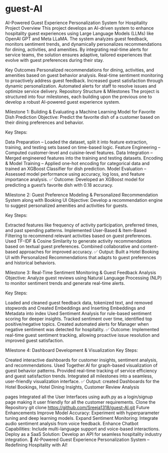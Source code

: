 # guest-AI
AI-Powered Guest Experience Personalization System for Hospitality
Project Overview
This project develops an AI-driven system to enhance hospitality guest experiences using Large Language Models (LLMs) like OpenAI GPT and Meta LLaMA. The system analyzes guest feedback, monitors sentiment trends, and dynamically personalizes recommendations for dining, activities, and amenities. By integrating real-time alerts for service teams, the solution ensures adaptive, tailored experiences that evolve with guest preferences during their stay.

Key Outcomes
Personalized recommendations for dining, activities, and amenities based on guest behavior analysis.
Real-time sentiment monitoring to proactively address guest feedback.
Increased guest satisfaction through dynamic personalization.
Automated alerts for staff to resolve issues and optimize service delivery.
Repository Structure & Milestones
The project is structured into four milestones, each building upon the previous one to develop a robust AI-powered guest experience system.

Milestone 1: Building & Evaluating a Machine Learning Model for Favorite Dish Prediction
Objective: Predict the favorite dish of a customer based on their dining preferences and behavior.

Key Steps:

Data Preparation – Loaded the dataset, split it into feature extraction, training, and testing sets based on time-based logic.
Feature Engineering – Computed customer-level and cuisine-level features.
Data Integration – Merged engineered features into the training and testing datasets.
Encoding & Model Training – Applied one-hot encoding for categorical data and trained an XGBoost Classifier for dish prediction.
Model Evaluation – Assessed model performance using accuracy, log loss, and feature importance analysis.
✅ Outcome: Developed an XGBoost model for predicting a guest’s favorite dish with 0.18 accuracy.

Milestone 2: Guest Preference Modeling & Personalized Recommendation System along with Booking UI
Objective: Develop a recommendation engine to suggest personalized amenities and activities for guests.

Key Steps:

Extracted features like frequency of activity participation, preferred times, and past spending patterns.
Implemented User-Based & Item-Based Filtering to recommend relevant activities based on guest preferences.
Used TF-IDF & Cosine Similarity to generate activity recommendations based on textual guest preferences.
Combined collaborative and content-based approaches for improved accuracy.
✅ Output: Built a Hotel Booking UI with Personalized Recommendations that adapts to guest preferences and historical behaviors.

Milestone 3: Real-Time Sentiment Monitoring & Guest Feedback Analysis
Objective: Analyze guest reviews using Natural Language Processing (NLP) to monitor sentiment trends and generate real-time alerts.

Key Steps:

Loaded and cleaned guest feedback data, tokenized text, and removed stopwords and Created Embeddings and Inserting Embeddings and Metadata into index
Used Sentiment Analysis for rule-based sentiment scoring for deeper insights.
Tracked sentiment over time, identified top positive/negative topics.
Created automated alerts for Manager when negative sentiment was detected for hospitality.
✅ Outcome: Implemented real-time guest sentiment tracking, allowing proactive issue resolution and improved guest satisfaction.

Milestone 4: Dashboard Development & Visualization
Key Steps:

Created interactive dashboards for customer insights, sentiment analysis, and recommendations.
Used Together.AI for graph-based visualization of guest behavior patterns.
Provided real-time tracking of service efficiency and guest satisfaction trends.
Integrated all milestones into a seamless, user-friendly visualization interface.
✅ Output: created Dashboards for the Hotel Bookings, Hotel Dining Insights, Customer Review Analysis

pages
Integrated all the User Interfaces using auth.py as a login/signup page making it user friendly for all the customer requirements.
Clone the Repository
git clone https://github.com/Sreeja1318/guest-AI.git
Future Enhancements
Improve Model Accuracy: Experiment with hyperparameter tuning and deep learning models.
Expand Sentiment Monitoring: Integrate audio sentiment analysis from voice feedback.
Enhance Chatbot Capabilities: Include multi-language support and voice-based interactions.
Deploy as a SaaS Solution: Develop an API for seamless hospitality industry integration.
🚀 AI-Powered Guest Experience Personalization System – Redefining Hospitality with AI!
